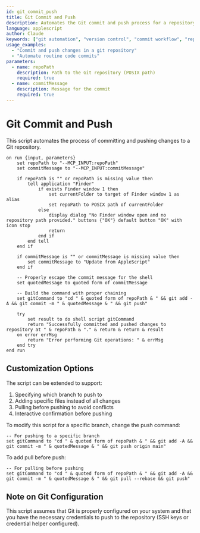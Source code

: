 ```yaml
---
id: git_commit_push
title: Git Commit and Push
description: Automates the Git commit and push process for a repository
language: applescript
author: Claude
keywords: ["git automation", "version control", "commit workflow", "repository management", "code versioning"]
usage_examples:
  - "Commit and push changes in a git repository"
  - "Automate routine code commits"
parameters:
  - name: repoPath
    description: Path to the Git repository (POSIX path)
    required: true
  - name: commitMessage
    description: Message for the commit
    required: true
---
```


# Git Commit and Push

This script automates the process of committing and pushing changes to a Git repository.

```applescript
on run {input, parameters}
    set repoPath to "--MCP_INPUT:repoPath"
    set commitMessage to "--MCP_INPUT:commitMessage"
    
    if repoPath is "" or repoPath is missing value then
        tell application "Finder"
            if exists Finder window 1 then
                set currentFolder to target of Finder window 1 as alias
                set repoPath to POSIX path of currentFolder
            else
                display dialog "No Finder window open and no repository path provided." buttons {"OK"} default button "OK" with icon stop
                return
            end if
        end tell
    end if
    
    if commitMessage is "" or commitMessage is missing value then
        set commitMessage to "Update from AppleScript"
    end if
    
    -- Properly escape the commit message for the shell
    set quotedMessage to quoted form of commitMessage
    
    -- Build the command with proper chaining
    set gitCommand to "cd " & quoted form of repoPath & " && git add -A && git commit -m " & quotedMessage & " && git push"
    
    try
        set result to do shell script gitCommand
        return "Successfully committed and pushed changes to repository at " & repoPath & "." & return & return & result
    on error errMsg
        return "Error performing Git operations: " & errMsg
    end try
end run
```

## Customization Options

The script can be extended to support:

1. Specifying which branch to push to
2. Adding specific files instead of all changes
3. Pulling before pushing to avoid conflicts
4. Interactive confirmation before pushing

To modify this script for a specific branch, change the push command:

```applescript
-- For pushing to a specific branch
set gitCommand to "cd " & quoted form of repoPath & " && git add -A && git commit -m " & quotedMessage & " && git push origin main"
```

To add pull before push:

```applescript
-- For pulling before pushing
set gitCommand to "cd " & quoted form of repoPath & " && git add -A && git commit -m " & quotedMessage & " && git pull --rebase && git push"
```

## Note on Git Configuration

This script assumes that Git is properly configured on your system and that you have the necessary credentials to push to the repository (SSH keys or credential helper configured).